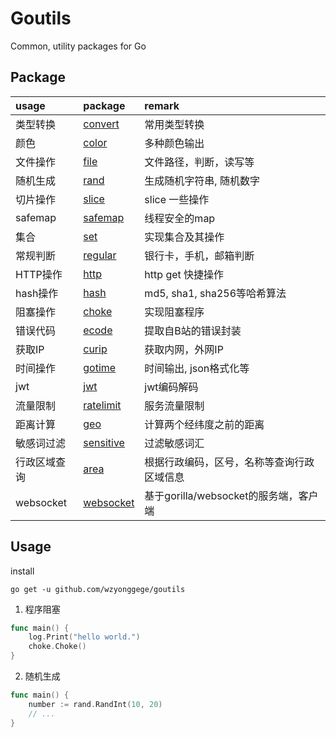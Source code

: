 # Goutils

Common, utility packages for Go


## Package

| usage | package | remark |
| :--- | :--- | :--- |
| 类型转换 | [convert](convert/convert.go) | 常用类型转换 |
| 颜色 | [color](color/color.go) | 多种颜色输出 |
| 文件操作 | [file](file/file.go) | 文件路径，判断，读写等 |
| 随机生成 | [rand](rand/rand.go) | 生成随机字符串, 随机数字 |
| 切片操作 | [slice](slice/slice.go) | slice 一些操作 |
| safemap | [safemap](safemap/safemap.go) | 线程安全的map |
| 集合 | [set](set/README.md) | 实现集合及其操作 |
| 常规判断 | [regular](regular/regular.go) | 银行卡，手机，邮箱判断 |
| HTTP操作 | [http](http/http.go) | http get 快捷操作 |
| hash操作 | [hash](hash/hash.go) | md5, sha1, sha256等哈希算法 |
| 阻塞操作 | [choke](choke/choke.go) | 实现阻塞程序 |
| 错误代码 | [ecode](ecode/ecode.go) | 提取自B站的错误封装 |
| 获取IP | [curip](curip/curip.go) | 获取内网，外网IP |
| 时间操作 | [gotime](gotime/README.md) | 时间输出, json格式化等 |
| jwt | [jwt](jwt/jwt.go) | jwt编码解码 |
| 流量限制 | [ratelimit](ratelimit/README.md) | 服务流量限制 |
| 距离计算 | [geo](geo/geo.go) | 计算两个经纬度之前的距离 |
| 敏感词过滤 | [sensitive](sensitive/sensitive.go) | 过滤敏感词汇 |
| 行政区域查询 | [area](area/README.md) | 根据行政编码，区号，名称等查询行政区域信息 |
| websocket | [websocket](ws/README.md) | 基于gorilla/websocket的服务端，客户端 |

## Usage

install 

```shell script
go get -u github.com/wzyonggege/goutils
```

1. 程序阻塞

```go
func main() {
    log.Print("hello world.")
	choke.Choke() 
}
```

2. 随机生成

```go
func main() {
    number := rand.RandInt(10, 20)
    // ...
}
```